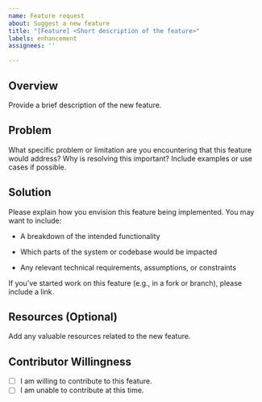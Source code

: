 ```yaml
---
name: Feature request
about: Suggest a new feature
title: "[Feature] <Short description of the feature>"
labels: enhancement
assignees: ''

---
```


## Overview

Provide a brief description of the new feature.

## Problem

What specific problem or limitation are you encountering that this feature would address? Why is resolving this important? Include examples or use cases if possible.

## Solution

Please explain how you envision this feature being implemented. You may want to include:

- A breakdown of the intended functionality

- Which parts of the system or codebase would be impacted

- Any relevant technical requirements, assumptions, or constraints

If you’ve started work on this feature (e.g., in a fork or branch), please include a link.

## Resources (Optional)

Add any valuable resources related to the new feature.

## Contributor Willingness
- [ ] I am willing to contribute to this feature.
- [ ] I am unable to contribute at this time.
